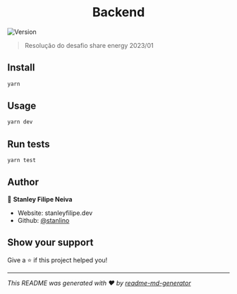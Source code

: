 <h1 align="center">Backend</h1>
<p>
  <img alt="Version" src="https://img.shields.io/badge/version-1-blue.svg?cacheSeconds=2592000" />
</p>

> Resolução do desafio share energy 2023/01

## Install

```sh
yarn
```

## Usage

```sh
yarn dev
```

## Run tests

```sh
yarn test
```

## Author

👤 **Stanley Filipe Neiva**

* Website: stanleyfilipe.dev
* Github: [@stanlino](https://github.com/stanlino)

## Show your support

Give a ⭐️ if this project helped you!

***
_This README was generated with ❤️ by [readme-md-generator](https://github.com/kefranabg/readme-md-generator)_